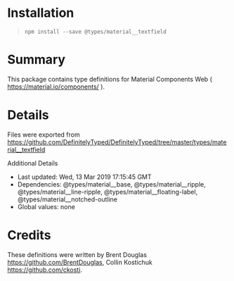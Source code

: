 # Installation
> `npm install --save @types/material__textfield`

# Summary
This package contains type definitions for Material Components Web ( https://material.io/components/ ).

# Details
Files were exported from https://github.com/DefinitelyTyped/DefinitelyTyped/tree/master/types/material__textfield

Additional Details
 * Last updated: Wed, 13 Mar 2019 17:15:45 GMT
 * Dependencies: @types/material__base, @types/material__ripple, @types/material__line-ripple, @types/material__floating-label, @types/material__notched-outline
 * Global values: none

# Credits
These definitions were written by Brent Douglas <https://github.com/BrentDouglas>, Collin Kostichuk <https://github.com/ckosti>.
